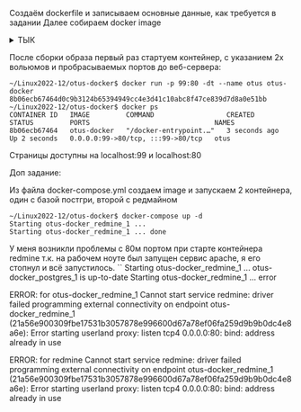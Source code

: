 Создаём dockerfile и записываем основные данные, как требуется в задании
Далее собираем docker image

<details>
  <summary>ТЫК</summary>

```
~/Linux2022-12/otus-docker$ docker build -t otus-docker .
Sending build context to Docker daemon  45.57kB
Step 1/4 : FROM nginx:latest
 ---> 904b8cb13b93
Step 2/4 : RUN apt update && apt install nano -y
 ---> Using cache
 ---> 5cb9dc513f1d
Step 3/4 : VOLUME /usr/share/nginx/html
 ---> Using cache
 ---> e564f53e0e99
Step 4/4 : VOLUME /var/log/nginx
 ---> Using cache
 ---> 2863539aec3c
Successfully built 2863539aec3c
Successfully tagged otus-docker:latest
```
</details>

После сборки образа первый раз стартуем контейнер, с указанием 2х вольюмов и пробрасываемых портов до веб-сервера:

```
~/Linux2022-12/otus-docker$ docker run -p 99:80 -dt --name otus otus-docker
8b06ecb67464d0c9b3124b65394949cc4e3d41c10abc8f47ce839d7d8a0e51bb
~/Linux2022-12/otus-docker$ docker ps
CONTAINER ID   IMAGE         COMMAND                  CREATED         STATUS         PORTS                               NAMES
8b06ecb67464   otus-docker   "/docker-entrypoint.…"   3 seconds ago   Up 2 seconds   0.0.0.0:99->80/tcp, :::99->80/tcp   otus
```
Страницы доступны на localhost:99 и localhost:80

Доп задание:

Из файла docker-compose.yml создаем image и запускаем 2 контейнера, один с базой постгри, второй с редмайном

```
~/Linux2022-12/otus-docker$ docker-compose up -d
Starting otus-docker_redmine_1 ... 
Starting otus-docker_redmine_1 ... done
```
У меня возникли проблемы с 80м портом при старте контейнера redmine т.к. на рабочем ноуте был запущен сервис apache, я его стопнул и всё запустилось.
``
Starting otus-docker_redmine_1 ... 
otus-docker_postgres_1 is up-to-date
Starting otus-docker_redmine_1 ... error

ERROR: for otus-docker_redmine_1  Cannot start service redmine: driver failed programming external connectivity on endpoint otus-docker_redmine_1 (21a56e900309fbe17531b3057878e996600d67a78ef06fa259d9b9b0dc4e8a6e): Error starting userland proxy: listen tcp4 0.0.0.0:80: bind: address already in use

ERROR: for redmine  Cannot start service redmine: driver failed programming external connectivity on endpoint otus-docker_redmine_1 (21a56e900309fbe17531b3057878e996600d67a78ef06fa259d9b9b0dc4e8a6e): Error starting userland proxy: listen tcp4 0.0.0.0:80: bind: address already in use
```
